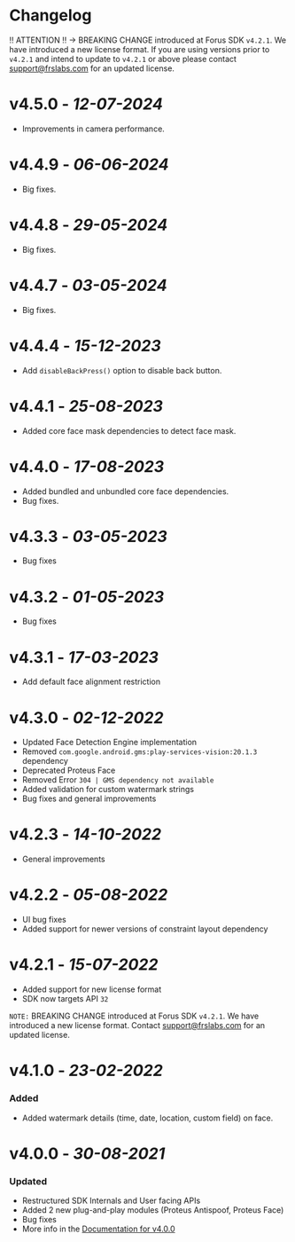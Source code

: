 # Changelog

‼ ATTENTION ‼ → BREAKING CHANGE introduced at Forus SDK `v4.2.1`. We have introduced a new license format. If you are using versions prior to `v4.2.1` and intend to update to `v4.2.1` or above please contact support@frslabs.com for an updated license.

# **v4.5.0** - *12-07-2024*
- Improvements in camera performance.

# **v4.4.9** - *06-06-2024*
- Big fixes.

# **v4.4.8** - *29-05-2024*
- Big fixes.

# **v4.4.7** - *03-05-2024*
- Big fixes.

# **v4.4.4** - *15-12-2023*
- Add `disableBackPress()` option to disable back button.

# **v4.4.1** - *25-08-2023*
- Added core face mask dependencies to detect face mask.

# **v4.4.0** - *17-08-2023*
- Added bundled and unbundled core face dependencies.
- Bug fixes.

# **v4.3.3** - *03-05-2023*
- Bug fixes

# **v4.3.2** - *01-05-2023*
- Bug fixes

# **v4.3.1** - *17-03-2023*
- Add default face alignment restriction

# **v4.3.0** - *02-12-2022*
- Updated Face Detection Engine implementation
- Removed `com.google.android.gms:play-services-vision:20.1.3` dependency
- Deprecated Proteus Face
- Removed Error `304 | GMS dependency not available`
- Added validation for custom watermark strings
- Bug fixes and general improvements

# **v4.2.3** - *14-10-2022*
- General improvements

# **v4.2.2** - *05-08-2022*
- UI bug fixes
- Added support for newer versions of constraint layout dependency

# **v4.2.1** - *15-07-2022*
- Added support for new license format
- SDK now targets API `32`

`NOTE:` BREAKING CHANGE introduced at Forus SDK `v4.2.1`. We have introduced a new license format. Contact support@frslabs.com for an updated license.

# **v4.1.0** - *23-02-2022*

### Added
- Added watermark details (time, date, location, custom field) on face. 

# **v4.0.0** - *30-08-2021*

### Updated
- Restructured SDK Internals and User facing APIs
- Added 2 new plug-and-play modules (Proteus Antispoof, Proteus Face)
- Bug fixes
- More info in the [Documentation for v4.0.0](https://github.com/frslabs/forus-android/blob/dc44e3a804df5dc598af2e3982539fb3cf866e2f/README.md)

